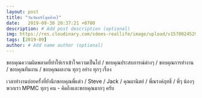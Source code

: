 ```yaml
---
layout: post
title: "วันจันทร์(สุดท้าย)"
date:   2019-09-30 20:37:21 +0700
description: # Add post description (optional)
img: https://res.cloudinary.com/sdees-reallife/image/upload/v1570024529/IMG_20190930_064632.jpg # Add image post (optional)
tags: [2019-09]
author: # Add name author (optional)
---
```

ขอบคุณความผิดพลาดที่ทำให้เราเข้าใจความเป็นไป / ขอบคุณประสบการณ์ต่างๆ / ขอบคุณการทำงาน / ขอบคุณทีมงาน / ขอบคุณผลงาน ทุกๆ อย่าง ทุกๆ เรื่อง

<i class="fa fa-child" style="color:plum"></i>

เวลาทำงานบ่อยครั้งที่ยังนึกขอบคุณพี่แต๋ว / Steve / Jack / คุณผานิตย์ / พี่ณรงค์ฤทธิ์ / พี่ๆ น้องๆ พวกเรา MPMC ทุกๆ คน - คิดถึงและขอบคุณมากๆ ครับ
